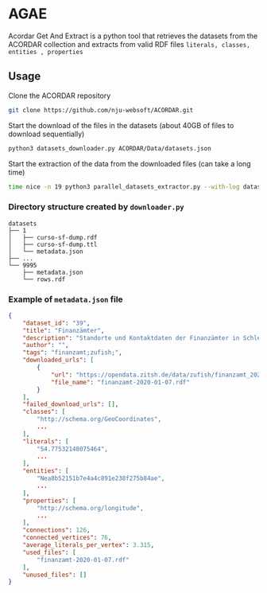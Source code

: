 # AGAE

Acordar Get And Extract is a python tool that retrieves the datasets from the ACORDAR collection and extracts from valid RDF files `literals, classes, entities , properties`

## Usage

Clone the ACORDAR repository
```sh
git clone https://github.com/nju-websoft/ACORDAR.git
```

Start the download of the files in the datasets (about 40GB of files to download sequentially)
```sh
python3 datasets_downloader.py ACORDAR/Data/datasets.json
```

Start the extraction of the data from the downloaded files (can take a long time)
```sh
time nice -n 19 python3 parallel_datasets_extractor.py --with-log datasets
```


### Directory structure created by `downloader.py`
```
datasets
├── 1
│   ├── curso-sf-dump.rdf
│   ├── curso-sf-dump.ttl
│   └── metadata.json
├── ...
└── 9995
    ├── metadata.json
    └── rows.rdf
```

### Example of `metadata.json` file
```json
{
    "dataset_id": "39",
    "title": "Finanzämter",
    "description": "Standorte und Kontaktdaten der Finanzämter in Schleswig-Holstein",
    "author": "",
    "tags": "finanzamt;zufish;",
    "downloaded_urls": [
        {
            "url": "https://opendata.zitsh.de/data/zufish/finanzamt_2020-01-07.rdf",
            "file_name": "finanzamt-2020-01-07.rdf"
        }
    ],
    "failed_download_urls": [],
    "classes": [
        "http://schema.org/GeoCoordinates",
        ...
    ],
    "literals": [
        "54.77532148075464",
        ...
    ],
    "entities": [
        "Nea8b52151b7e4a4c891e238f275b84ae",
        ...  
    ],
    "properties": [
        "http://schema.org/longitude",
        ...
    ],
    "connections": 126,
    "connected_vertices": 76,
    "average_literals_per_vertex": 3.315,
    "used_files": [
        "finanzamt-2020-01-07.rdf"
    ],
    "unused_files": []
}
```